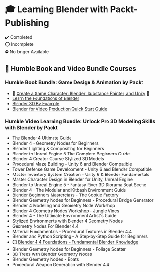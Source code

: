 # :mortar_board: Learning Blender with Packt-Publishing

:heavy_check_mark: Completed  
:o: Incomplete  
:no_entry: No longer Available

## :beginner: Humble Book and Video Bundle Courses

### Humble Book Bundle: Game Design & Animation by Packt

- :construction: [Create a Game Character: Blender, Substance Painter, and Unity](/) :rocket:
- [Learn the Foundations of Blender](game-design-animation/)
- [Blender 3D By Example](game-design-animation/)
- [Blender for Video Production Quick Start Guide](game-design-animation/)

### Humble Video Learning Bundle: Unlock Pro 3D Modeling Skills with Blender by Packt

- The Blender 4 Ultimate Guide
- Blender 4 - Geometry Nodes for Beginners
- Blender Lighting & Compositing for Beginners
- Blender to Unreal Engine 5 The Complete Beginners Guide
- Blender 4 Creator Course Stylized 3D Models
- Procedural Maze Building - Unity 6 and Blender Compatible
- Tower Defense Game Development - Unity 6 and Blender Compatible
- Master Inventory System Creation - Unity 6 & Blender Fundamentals
- Master Character Design in Blender for Unity, Unreal Engine
- Blender to Unreal Engine 5 - Fantasy River 3D Diorama Boat Scene
- Blender 4 - The Modular and Kitbash Environment Guide
- Blender Beginners Masterclass - The Cookie Factory
- Blender Geometry Nodes for Beginners - Procedural Bridge Generator
- Blender 4 Modeling and Geometry Node Workshop
- Blender 4 Geometry Nodes Workshop - Jungle Vines
- Blender 4 - The Ultimate Environment Artist's Guide
- Stylized Environments with Blender 4 Geometry Nodes
- Geometry Nodes For Blender 4.4
- Material Fundamentals - Procedural Textures in Blender 4.4
- Blender and Python Scripting - A Step-by-Step Guide for Beginners
- :o: [Blender 4.4 Foundations - Fundamental Blender Knowledge](unlock-pro-modeling-skills/)
- Blender Geometry Nodes for Beginners - Foliage Scatter
- 3D Trees with Blender Geometry Nodes
- Blender Geometry Nodes - Boats
- Procedural Weapon Generation with Blender 4.4
